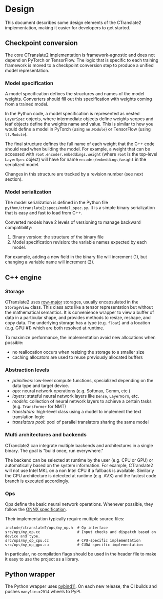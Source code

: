 # Design

This document describes some design elements of the CTranslate2 implementation, making it easier for developers to get started.

## Checkpoint conversion

The core CTranslate2 implementation is framework-agnostic and does not depend on PyTorch or TensorFlow. The logic that is specific to each training framework is moved to a checkpoint conversion step to produce a unified model representation.

### Model specification

A model specification defines the structures and names of the model weights. Converters should fill out this specification with weights coming from a trained model.

In the Python code, a model specification is represented as nested `LayerSpec` objects, where intermediate objects define weights scopes and leaf objects define the weights name and value. This is similar to how you would define a model in PyTorch (using `nn.Module`) or TensorFlow (using `tf.Module`).

The final structure defines the full name of each weight that the C++ code should read when building the model. For example, a weight that can be accessed with `root.encoder.embeddings.weight` (where `root` is the top-level `LayerSpec` object) will have for name `encoder/embeddings/weight` in the serialized model.

Changes in this structure are tracked by a revision number (see next section).

### Model serialization

The model serialization is defined in the Python file `python/ctranslate2/specs/model_spec.py`. It is a simple binary serialization that is easy and fast to load from C++.

Converted models have 2 levels of versioning to manage backward compatibility:

1. Binary version: the structure of the binary file
2. Model specification revision: the variable names expected by each model.

For example, adding a new field in the binary file will increment (1), but changing a variable name will increment (2).

## C++ engine

### Storage

CTranslate2 uses [row-major](https://en.wikipedia.org/wiki/Row-_and_column-major_order) storages, usually encapsulated in the `StorageView` class. This class acts like a tensor representation but without the mathematical semantics. It is convenience wrapper to view a buffer of data in a particular shape, and provides methods to resize, reshape, and copy data. The underlying storage has a type (e.g. `float`) and a location (e.g. GPU #1) which are both resolved at runtime.

To maximize performance, the implementation avoid new allocations when possible:

* no reallocation occurs when resizing the storage to a smaller size
* caching allocators are used to reuse previously allocated buffers

### Abstraction levels

* *primitives*: low-level compute functions, specialized depending on the data type and target device.
* *ops*: neural network operations (e.g. Softmax, Gemm, etc.)
* *layers*: stateful neural network layers like `Dense`, `LayerNorm`, etc.
* *models*: collection of neural network layers to achieve a certain tasks (e.g. `Transformer` for NMT)
* *translators*: high-level class using a model to implement the text translation logic
* *translators pool*: pool of parallel translators sharing the same model

### Multi architectures and backends

CTranslate2 can integrate multiple backends and architectures in a single binary. The goal is "build once, run everywhere."

The backend can be selected at runtime by the user (e.g. CPU or GPU) or automatically based on the system information. For example, CTranslate2 will not use Intel MKL on a non Intel CPU if a fallback is available. Similarly the CPU architecture is detected at runtime (e.g. AVX) and the fastest code branch is executed accordingly.

### Ops

Ops define the basic neural network operations. Whenever possible, they follow the [ONNX specification](https://github.com/onnx/onnx/blob/master/docs/Operators.md).

Their implementation typically require multiple source files:

```text
include/ctranslate2/ops/my_op.h  # Op interface
src/ops/my_op.cc                 # Input checks and dispatch based on device and type.
src/ops/my_op_cpu.cc             # CPU-specific implementation
src/ops/my_op_gpu.cu             # CUDA-specific implementation
```

In particular, no compilation flags should be used in the header file to make it easy to use the project as a library.

## Python wrapper

The Python wrapper uses [pybind11](https://github.com/pybind/pybind11/). On each new release, the CI builds and pushes `manylinux2014` wheels to PyPI.
